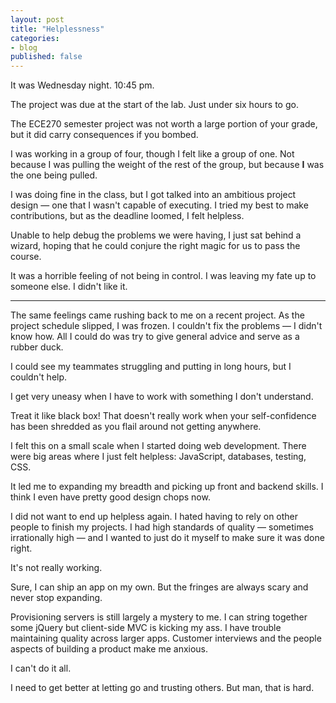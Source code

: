 ```yaml
---
layout: post
title: "Helplessness"
categories:
- blog
published: false
---
```


It was Wednesday night. 10:45 pm.

The project was due at the start of the lab. Just under six hours to go.

The ECE270 semester project was not worth a large portion of your grade, but
it did carry consequences if you bombed.

I was working in a group of four, though I felt like a group of one. Not because
I was pulling the weight of the rest of the group, but because **I** was the one
being pulled.

I was doing fine in the class, but I got talked into an ambitious project design
&mdash; one that I wasn't capable of executing. I tried my best to make 
contributions, but as the deadline loomed, I felt helpless. 

Unable to help debug the problems we were having, I just sat behind a wizard, 
hoping that he could conjure the right magic for us to pass the course.

It was a horrible feeling of not being in control. I was leaving my fate up to
someone else. I didn't like it.

---

The same feelings came rushing back to me on a recent project. As the project 
schedule slipped, I was frozen. I couldn't fix the problems &mdash; I didn't
know how. All I could do was try to give general advice and serve as a rubber
duck.

I could see my teammates struggling and putting in long hours, but I couldn't
help.

I get very uneasy when I have to work with something I don't understand. 

Treat it like black box! That doesn't really work when your self-confidence has
been shredded as you flail around not getting anywhere.

I felt this on a small scale when I started doing web development. There were big
areas where I just felt helpless: JavaScript, databases, testing, CSS.

It led me to expanding my breadth and picking up front and backend skills. I think
I even have pretty good design chops now. 

I did not want to end up helpless again. I hated having to rely on other people to
finish my projects. I had high standards of quality &mdash; sometimes irrationally
high &mdash; and I wanted to just do it myself to make sure it was done right.

It's not really working. 

Sure, I can ship an app on my own. But the fringes are always scary and never stop
expanding.

Provisioning servers is still largely a mystery to me. I can string together some
jQuery but client-side MVC is kicking my ass. I have trouble maintaining quality
across larger apps. Customer interviews and the people aspects of building a 
product make me anxious.

I can't do it all. 

I need to get better at letting go and trusting others. But man, that is hard.


